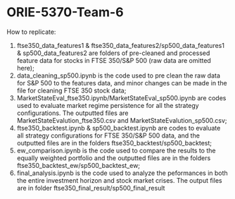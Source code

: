 # ORIE-5370-Team-6

How to replicate:

1. ftse350_data_features1 & ftse350_data_features2/sp500_data_features1 & sp500_data_features2 are folders of pre-cleaned and processed feature data for stocks in FTSE 350/S&P 500 (raw data are omitted here);
2. data_cleaning_sp500.ipynb is the code used to pre clean the raw data for S&P 500 to the features data, and minor changes can be made in the file for cleaning FTSE 350 stock data;
3. MarketStateEval_ftse350.ipynb/MarketStateEval_sp500.ipynb are codes used to evaluate market regime persistence for all the strategy configurations. The outputted files are MarketStateEvalution_ftse350.csv and MarketStateEvalution_sp500.csv;
4. ftse350_backtest.ipynb & sp500_backtest.ipynb are codes to evaluate all strategy configurations for FTSE 350/S&P 500 data, and the outputted files are in the folders ftse350_backtest/sp500_backtest;
5. ew_comparison.ipynb is the code used to compare the results to the equally weighted portfolio and the outputted files are in the folders ftse350_backtest_ew/sp500_backtest_ew;
6. final_analysis.ipynb is the code used to analyze the peformances in both the entire investment horizon and stock market crises. The output files are in folder ftse350_final_result/sp500_final_result
